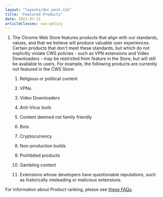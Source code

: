 ```yaml
---
layout: "layouts/doc-post.njk"
title: "Featured Products"
date: 2022-07-21
articleClasses: cws-policy
---
```


1. The Chrome Web Store features products that align with our standards, values, and that we believe
   will produce valuable user experiences. Certain products that don't meet these standards, but
   which do not explicitly violate CWS policies - such as VPN extensions and Video Downloaders - may
   be restricted from feature in the Store, but will still be available to users. For example, the
   following products are currently not featured in the CWS Store:

    1. Religious or political content

    1. VPNs

    1. Video Downloaders

    1. Anti-Virus tools

    1. Content deemed not family friendly

    1. Bots

    1. Cryptocurrency

    1. Non-production builds

    1. Prohibited products

    1. Gambling content

    1. Extensions whose developers have questionable reputations, such as historically misleading or
       malicious extensions.

For information about Product ranking, please see [these FAQs][faq].

[faq]: /docs/webstore/faq#faq-gen-24
